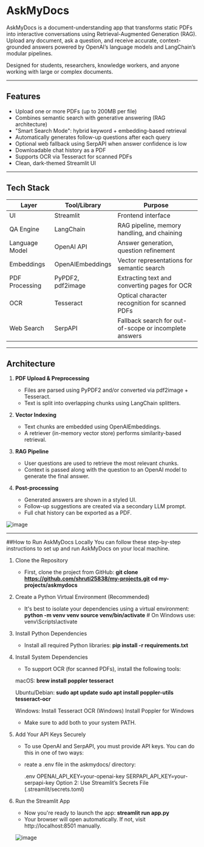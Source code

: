 # AskMyDocs

AskMyDocs is a document-understanding app that transforms static PDFs into interactive conversations using Retrieval-Augmented Generation (RAG). Upload any document, ask a question, and receive accurate, context-grounded answers powered by OpenAI’s language models and LangChain’s modular pipelines.

Designed for students, researchers, knowledge workers, and anyone working with large or complex documents.

---

## Features

- Upload one or more PDFs (up to 200MB per file)
- Combines semantic search with generative answering (RAG architecture)
- "Smart Search Mode": hybrid keyword + embedding-based retrieval
- Automatically generates follow-up questions after each query
- Optional web fallback using SerpAPI when answer confidence is low
- Downloadable chat history as a PDF
- Supports OCR via Tesseract for scanned PDFs
- Clean, dark-themed Streamlit UI

---

## Tech Stack

| Layer            | Tool/Library         | Purpose                                                  |
|------------------|----------------------|----------------------------------------------------------|
| UI               | Streamlit            | Frontend interface                                       |
| QA Engine        | LangChain            | RAG pipeline, memory handling, and chaining              |
| Language Model   | OpenAI API           | Answer generation, question refinement                   |
| Embeddings       | OpenAIEmbeddings     | Vector representations for semantic search               |
| PDF Processing   | PyPDF2, pdf2image     | Extracting text and converting pages for OCR             |
| OCR              | Tesseract            | Optical character recognition for scanned PDFs           |
| Web Search       | SerpAPI              | Fallback search for out-of-scope or incomplete answers   |

---

## Architecture

1. **PDF Upload & Preprocessing**
   - Files are parsed using PyPDF2 and/or converted via pdf2image + Tesseract.
   - Text is split into overlapping chunks using LangChain splitters.

2. **Vector Indexing**
   - Text chunks are embedded using OpenAIEmbeddings.
   - A retriever (in-memory vector store) performs similarity-based retrieval.

3. **RAG Pipeline**
   - User questions are used to retrieve the most relevant chunks.
   - Context is passed along with the question to an OpenAI model to generate the final answer.

4. **Post-processing**
   - Generated answers are shown in a styled UI.
   - Follow-up suggestions are created via a secondary LLM prompt.
   - Full chat history can be exported as a PDF.
     
![image](https://github.com/user-attachments/assets/b0ee0057-a3c4-4549-9cc5-05ada87aebec)

---

##How to Run AskMyDocs Locally
You can follow these step-by-step instructions to set up and run AskMyDocs on your local machine.

1. Clone the Repository
   - First, clone the project from GitHub:
   **git clone https://github.com/shruti25838/my-projects.git
   cd my-projects/askmydocs**

2. Create a Python Virtual Environment (Recommended)
   - It's best to isolate your dependencies using a virtual environment:
   **python -m venv venv
   source venv/bin/activate**   # On Windows use: venv\Scripts\activate

3. Install Python Dependencies
   - Install all required Python libraries:
   **pip install -r requirements.txt**

4. Install System Dependencies
   - To support OCR (for scanned PDFs), install the following tools:

   macOS:
   **brew install poppler tesseract**

   Ubuntu/Debian:
   **sudo apt update
   sudo apt install poppler-utils tesseract-ocr**

   Windows:
   Install Tesseract OCR (Windows)
   Install Poppler for Windows

   - Make sure to add both to your system PATH.

6. Add Your API Keys Securely
   - To use OpenAI and SerpAPI, you must provide API keys. You can do this in one of two ways:

   - reate a .env file in the askmydocs/ directory:

      .env
      OPENAI_API_KEY=your-openai-key
      SERPAPI_API_KEY=your-serpapi-key
      Option 2: Use Streamlit’s Secrets File (.streamlit/secrets.toml)

6. Run the Streamlit App
   - Now you're ready to launch the app:
   **streamlit run app.py**
   - Your browser will open automatically. If not, visit http://localhost:8501 manually.
  
   ![image](https://github.com/user-attachments/assets/08b66eec-78cb-47f6-8eb6-8ae036008103)



